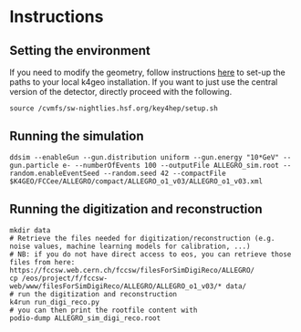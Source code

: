 # Instructions

## Setting the environment
If you need to modify the geometry, follow instructions [here](https://fcc-ee-detector-full-sim.docs.cern.ch/Key4hep/) to set-up the paths to your local k4geo installation. If you want to just use the central version of the detector, directly proceed with the following.

```
source /cvmfs/sw-nightlies.hsf.org/key4hep/setup.sh
```

## Running the simulation
```
ddsim --enableGun --gun.distribution uniform --gun.energy "10*GeV" --gun.particle e- --numberOfEvents 100 --outputFile ALLEGRO_sim.root --random.enableEventSeed --random.seed 42 --compactFile $K4GEO/FCCee/ALLEGRO/compact/ALLEGRO_o1_v03/ALLEGRO_o1_v03.xml 
```

## Running the digitization and reconstruction
```
mkdir data
# Retrieve the files needed for digitization/reconstruction (e.g. noise values, machine learning models for calibration, ...)
# NB: if you do not have direct access to eos, you can retrieve those files from here: https://fccsw.web.cern.ch/fccsw/filesForSimDigiReco/ALLEGRO/ 
cp /eos/project/f/fccsw-web/www/filesForSimDigiReco/ALLEGRO/ALLEGRO_o1_v03/* data/
# run the digitization and reconstruction
k4run run_digi_reco.py
# you can then print the rootfile content with
podio-dump ALLEGRO_sim_digi_reco.root  
```

